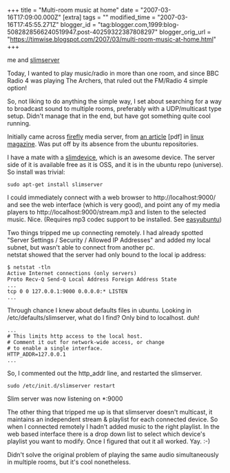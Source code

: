 +++
title = "Multi-room music at home"
date = "2007-03-16T17:09:00.000Z"
[extra]
tags = ""
modified_time = "2007-03-16T17:45:55.271Z"
blogger_id = "tag:blogger.com,1999:blog-5082828566240519947.post-40259322387808297"
blogger_orig_url = "https://timwise.blogspot.com/2007/03/multi-room-music-at-home.html"
+++

me and [slimserver](http://freshmeat.net/projects/slimserver/)  

Today, I wanted to play music/radio in more than one room, and since BBC Radio 4 was playing The Archers, that ruled out the FM/Radio 4 simple option!  

So, not liking to do anything the simple way, I set about searching for a way to broadcast sound to multiple rooms, preferably with a UDP/multicast type setup. Didn't manage that in the end, but have got something quite cool running.  

Initially came across [firefly](http://www.fireflymediaserver.org/) media server, from [an article](http://www.linux-magazine.com/issue/77/Firefly_Audio_Streaming.pdf) [pdf] in [linux magazine](http://www.linux-magazine.com/). Was put off by its absence from the ubuntu repositories.  

I have a mate with a [slimdevice](http://www.slimdevices.com/), which is an awesome device. The server side of it is available free as it is OSS, and it is in the ubuntu repo (universe). So install was trivial:  

    sudo apt-get install slimserver  

I could immediately connect with a web browser to http://localhost:9000/ and see the web interface (which is very good), and point any of my media players to http://localhost:9000/stream.mp3 and listen to the selected music. Nice. (Requires mp3 codec support to be installed. See [easyubuntu](http://easyubuntu.freecontrib.org/))  

Two things tripped me up connecting remotely. I had already spotted "Server Settings / Security / Allowed IP Addresses" and added my local subnet, but wasn't able to connect from another pc.  
netstat showed that the server had only bound to the local ip address:  

    $ netstat -tln  
    Active Internet connections (only servers)  
    Proto Recv-Q Send-Q Local Address Foreign Address State  
    ...  
    tcp 0 0 127.0.0.1:9000 0.0.0.0:* LISTEN  
    ...  

Through chance I knew about defaults files in ubuntu. Looking in /etc/defaults/slimserver, what do I find? Only bind to localhost. duh!  

    ...  
    # This limits http access to the local host.  
    # Comment it out for network-wide access, or change  
    # to enable a single interface.  
    HTTP_ADDR=127.0.0.1  
    ...

So, I commented out the http_addr line, and restarted the slimserver.  

    sudo /etc/init.d/slimserver restart  

Slim server was now listening on *:9000  

The other thing that tripped me up is that slimserver doesn't multicast, it maintains an independent stream & playlist for each connected device. So when I connected remotely I hadn't added music to the right playlist. In the web based interface there is a drop down list to select which device's playlist you want to modify. Once I figured that out it all worked. Yay. :-)  

Didn't solve the original problem of playing the same audio simultaneously in multiple rooms, but it's cool nonetheless.
